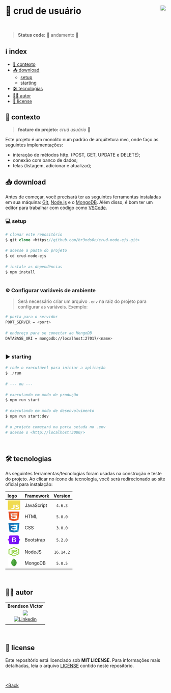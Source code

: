 # 👤 crud de usuário [<img align="right" src="https://img.shields.io/badge/release-v0.1.0-green">](https://github.com/br3nds0n/crud-node-ejs/releases)

<br>

> <b>Status code:</b> 🚧 andamento 🚧

## ℹ index

-   [🧠 contexto](#-contexto)
-   [📥 download](#-download)
    -   [setup](#-setup)
    -   [starting](#-starting)
-   [🛠 tecnologias](#-tecnologias)
-   [✍🏼 autor](#-autor)
-   [📝 license](#-license)

## 🧠 contexto

> **feature do projeto:** _crud usuário_ 👤

Este projeto é um monolito num padrão de arquitetura mvc, onde faço as seguintes implementações:

-   interação de métodos http. (POST, GET, UPDATE e DELETE);
-   conexão com banco de dados;
-   telas (listagem, adicionar e atualizar);

## 📥 download

Antes de começar, você precisará ter as seguintes ferramentas instaladas em sua máquina:
[Git](https://git-scm.com), [Node.js](https://nodejs.org/en/) e o [MongoDB](https://www.mongodb.com/pt-br).
Além disso, é bom ter um editor para trabalhar com código como [VSCode](https://code.visualstudio.com/).

### 💻 setup

```php
# clonar este repositório
$ git clone <https://github.com/br3nds0n/crud-node-ejs.git>

# acesse a pasta do projeto
$ cd crud-node-ejs

# instale as dependências
$ npm install
```

#

### ⚙ Configurar variáveis de ambiente

> Será necessário criar um arquivo `.env` na raiz do projeto para configurar as variáveis. Exemplo:

```bash
# porta para o servidor
PORT_SERVER = <port>

# endereço para se conectar ao MongoDB
DATABASE_URI = mongodb://localhost:27017/<name>

```

#

### ▶ starting

```php
# rode o executável para iniciar a aplicação
$ ./run

# --- ou ---

# executando em modo de produção
$ npm run start

# executando em modo de desenvolvimento
$ npm run start:dev

# o projeto começará na porta setada no .env
# acesse o <http://localhost:3000/>
```

<br>

## 🛠 tecnologias

As seguintes ferramentas/tecnologias foram usadas na construção e teste do projeto. Ao clicar no ícone da tecnologia, você será redirecionado ao site oficial para instalação: <br>

| logo                                                                                                                                                                                                                                                         | Framework  |  Version  |
| :----------------------------------------------------------------------------------------------------------------------------------------------------------------------------------------------------------------------------------------------------------- | :--------- | :-------: |
| <a href="https://www.javascript.com/" target="_blank"><img align="center" alt="js" height="30" width="40" src="https://raw.githubusercontent.com/devicons/devicon/master/icons/javascript/javascript-plain.svg"></a>                                         | JavaScript |  `4.6.3`  |
| <a href="https://developer.mozilla.org/pt-BR/docs/Web/HTML" target="_blank"><img align="center" alt="html" height="30" width="40" src="https://raw.githubusercontent.com/devicons/devicon/master/icons/html5/html5-original.svg"></a>                        | HTML       |  `5.0.0`  |
| <a href="https://developer.mozilla.org/en-US/docs/Web/CSS" target="_blank"><img align="center" alt="css" height="30" width="40" src="https://raw.githubusercontent.com/devicons/devicon/master/icons/css3/css3-original.svg"></a>                            | CSS        |  `3.0.0`  |
| <a href="https://getbootstrap.com/" target="_blank"><img align="center" alt="css" height="35" width="40" src="https://github.com/devicons/devicon/blob/master/icons/bootstrap/bootstrap-original.svg"></a>                                                   | Bootstrap  |  `5.2.0`  |
| <a href="https://www.postgresql.org/download/" target="_blank"><img align="center" alt="node" height="30" width="40" src="https://raw.githubusercontent.com/devicons/devicon/2ae2a900d2f041da66e950e4d48052658d850630/icons/nodejs/nodejs-original.svg"></a> | NodeJS     | `16.14.2` |
| <a href="https://www.mongodb.com/try/download/community" target="_blank"><img align="center" alt="mongo" height="30" width="40" src="https://github.com/devicons/devicon/blob/master/icons/mongodb/mongodb-original.svg">                                    | MongoDB    |  `5.0.5`  |

 <br>

## ✍🏼 autor

<table>
  <tr>
   <tr align=center>
        <th><strong> Brendson Victor </strong></th>
  </tr>
    <td align="center">
      <a href="https://github.com/mateusCoder">
        <img src="https://user-images.githubusercontent.com/82064724/185726784-e8d151e8-29d6-4475-ba50-ca23f9429650.png" width="110px;"/><br>
        <sub>
            <a href="https://www.linkedin.com/in/brendson/" target="_blank" rel="noreferrer" rel="noopener">
              <img src="https://img.shields.io/badge/LinkedIn-0077B5?style=for-the-badge&logo=linkedin&logoColor=white" alt="Linkedin"/>
            </a></br>
          </div>
        </sub>
      </a>
    </td>
  </tr>
</table>
<br>

## 📝 license

Este repositório está licenciado sob **MIT LICENSE**. Para informações mais detalhadas, leia o arquivo [LICENSE](./LICENSE) contido neste repositório.

 <br> 
	
[<Back](#-crud-de-usuário)
